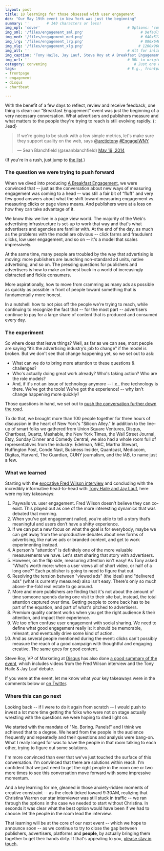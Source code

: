 ```yaml
---
layout: post
title: 10 learnings for those obsessed with user engagement
dek: "Our May 19th event in New York was just the beginning"
summary: ''        # 140 characters or less!
img_opt: 'cover'                                        # Options: 'cover' or 'inlne' or 'none'
img_sml: '/files/engagement_sml.png'                          # Default on cover or inline
img_med: '/files/engagement_med.png'                          # 640x512px cover, inline
img_lrg: '/files/engagement_lrg.png'                          # 800x640px cover, inline
img_xlg: '/files/engagement_xlg.png'                         # 1200x960px cover only
img_alt: ''                                             # Alt for inline
img_caption: 'Tony Haile, Jay Lauf, Steve Roy at A Breakfast Engagement'                                         # Caption for either
img_url: ''                                             # URL to original image
category: convening                                        # Just one of the 4xCs
tags:                                                   # E.g., frontpage
- frontpage
- engagement
- disqus
- chartbeat

---
```


With the benefit of a few days to reflect, review and receive feedback, one thing is clear: our "Breakfast Engagement" event was just the beginning of a very necessary conversation. What advertisers and publishers measure and what matters to the people they're trying to reach is still evolving rapidly. 
{: .lead}

<blockquote class="twitter-tweet" lang="en"><p>If we&#39;re going to be stuck with a few simple metrics, let&#39;s make sure they support quality on the web, says <a href="https://twitter.com/arctictony">@arctictony</a> <a href="https://twitter.com/search?q=%23EngageIWNY&amp;src=hash">#EngageIWNY</a></p>&mdash; Sean Blanchfield (@seanblanchfield) <a href="https://twitter.com/seanblanchfield/statuses/468425317674389504">May 19, 2014</a></blockquote>
<script async src="//platform.twitter.com/widgets.js" charset="utf-8"></script>

(If you're in a rush, just jump to [the list](#what-we-learned).)

### The question we were trying to push forward

When we dived into producing [A Breakfast Engagement](http://events.disqus.com/nyc/a-breakfast-engagement/), we were convinced that -- just as the conversation about new ways of measuring engagement was coming to a head -- was still a fair bit of “fluff” and very few good answers about what the shift toward measuring engagement vs. measuring clicks or page views means. And publishers were at a loss on how they can take advantage of it.

We know this: we live in a page view world. The majority of the Web's advertising infrastructure is set-up to work that way and that's what advertisers and agencies are familiar with. At the end of the day, as much as the problems with the model are obvious -- click farms and fraudulent clicks, low user engagement, and so on -- it's a model that scales impressively.

At the same time, many people are troubled by the way that advertising is moving: more publishers are launching non-standard ad units, native advertising, and so on. The pressing questions for publishers and advertisers is how to make an honest buck in a world of increasingly distracted and fickle consumers. 

More aspirationally, how to move from cramming as many ads as possible as quickly as possible in front of people toward something that is fundamentally more honest. 

In a nutshell: how to not piss off the people we're trying to reach, while continuing to recognize the fact that -- for the most part -- advertisers continue to pay for a large share of content that is produced and consumed every day.

### The experiment

So where does that leave things? Well, as far as we can see, most people are saying “it’s the advertising industry’s job to change" if the model is broken. But we don't see that change happening yet, so we set out to ask:

* What can we do to bring more attention to these questions & challenges?
* Who's actually doing great work already? Who's taking action? Who are the role models?
* And, if it's not an issue of technology anymore -- i.e., thee technology is there. We’ve got the tools! We’ve got the experience! -- why isn't change happening more quickly? 

Those questions in hand, we set out to [push the conversation further down the road](http://events.disqus.com/nyc/a-breakfast-engagement/). 

To do that, we brought more than 100 people together for three hours of discussion in the heart of New York's "Silicon Alley." In addition to the line-up of smart folks we gathered from Union Square Ventures, Disqus, Chartbeat, Quartz, Mashable, the New York Times, the Wall Street Journal, Etsy, Sunday Dinner and Comedy Central, we also had a whole room full of representatives from the industry: Edelman, NBC, Martha Stewart, Huffington Post, Conde Nast, Business Insider, Quantcast, Mediacom, Digitas, Harvard, The Guardian, CUNY journalism, and the IAB, to name just a few.

### What we learned

Starting with the [evocative Fred Wilson interview](https://www.youtube.com/watch?v=XNzUN84KP5k) and concluding  with the incredibly informative head-to-head with [Tony Haile and Jay Lauf](https://www.youtube.com/watch?v=S0dwiD4qaXc), here were my key takeaways:

1. Paywalls vs. user engagement. Fred Wilson doesn't believe they can co-exist.  This played out as one of the more interesting dynamics that was debated that morning.
1. When you’ve got engagement nailed, you’re able to tell a story that’s meaningful and users don’t have a shitty experience.
1. If we can put a new focus on what the goal is for everybody, maybe we can get away from the unproductive debates about new forms of advertising, like native ads or branded content, and get to work experimenting instead.
1. A person's "attention" is definitely one of the more valuable measurements we have. Let's start sharing that story with advertisers.
1. However, on the flip side, measuring attention isn't easy! As Tony asked "What's worth more: when a user views all of short video, or half of a long one?" Each publisher is going to need to figure that out.
1. Resolving the tension between "viewed ads" (the ideal) and "delivered ads" (what is currently measured) also isn't easy. There's only so much above-the-fold real estate to go around.
1. More and more publishers are finding that it's not about the amount of time someone spends during one visit to their site but, instead, the total attention captured over time. Getting people to come back has to be part of the equation, and part of what's pitched to advertisers.
1. Premium quality content works when you get the right audience & their attention, and impact their experience.
1. We too often confuse user engagement with social sharing. We need to define what good engagement really is: it should be memorable, relevant, and eventually drive some kind of action.
1. And as several people mentioned during the event: clicks can't possibly measure the reach of a good campaign with thoughtful and engaging creative. The same goes for good content.

Steve Roy, VP of Marketing at [Disqus](http://disqus.com) has also done [a good summary of the event](http://blog.disqus.com/post/86410782115/disarming-engagement-a-recap-of-our-internet-week), which includes videos from the Fred Wilson interview and the Tony Haile & Jay Lauf debate.

If you were at the event, let me know what your key takeaways were in the comments below or [on Twitter](https://twitter.com/phillipadsmith).

### Where this can go next

Looking back -- if I were to do it again from scratch -- I would push to invest a lot more time getting the folks who were not on stage actually wrestling with the questions we were hoping to shed light on.

We started with the mandate of "No. Boring. Panels!" and I think we achieved that to a degree. We heard from the people in the audience frequently and repeatedly and their questions and analysis were bang-on. What I really longed for was to have the people in that room talking to each other, trying to figure out some solutions. 

I'm more convinced than ever that we've just touched the surface of this conversation. I'm convinced that there are solutions within reach. I'm confident that we just need to get the right people in the room one or two more times to see this conversation move forward with some impressive momentum.

And a key learning for me, gleaned in those anxiety-ridden moments of creative constraint -- as the clock ticked toward 9:30AM, realizing that Christina Warren our star interviewer was still stuck in traffic -- we ran through the options in the case we needed to start without Christina. In seconds it was clear what the best option would have been if we had to choose: let the people in the room lead the interview. 

That learning will be at the core of our next event -- which we hope to announce soon -- as we continue to try to close the gap between publishers, advertisers, platforms and **people**, by actually bringing them together to get their hands dirty. If that's appealing to you, [please stay in touch](https://twitter.com/phillipadsmith).

